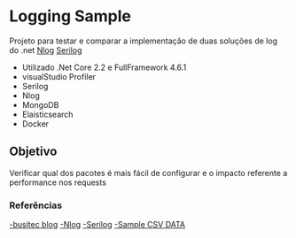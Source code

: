 # Logging Sample

Projeto para testar e comparar a implementação de duas soluções de log do .net
[Nlog](https://nlog-project.org/)
[Serilog](https://serilog.net/)

- Utilizado .Net Core 2.2 e FullFramework 4.6.1
- visualStudio Profiler
- Serilog
- Nlog
- MongoDB 
- Elaisticsearch
- Docker

## Objetivo

Verificar qual dos pacotes é mais fácil de configurar e o impacto referente a performance nos requests

### Referências

[-busitec blog](https://blog.busitec.de/fachliches-und-technisches-logging-mit-serilog/)
[-Nlog](https://nlog-project.org/)
[-Serilog](https://serilog.net/)
[-Sample CSV DATA](https://support.spatialkey.com/spatialkey-sample-csv-data/)
